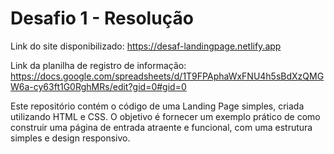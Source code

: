 # Desafio 1 - Resolução
Link do site disponibilizado: https://desaf-landingpage.netlify.app

Link da planilha de registro de informação: https://docs.google.com/spreadsheets/d/1T9FPAphaWxFNU4h5sBdXzQMGW6a-cy63ft1G0RghMRs/edit?gid=0#gid=0

Este repositório contém o código de uma Landing Page simples, criada utilizando HTML e CSS. O objetivo é fornecer um exemplo prático de como construir uma página de entrada atraente e funcional, com uma estrutura simples e design responsivo.
